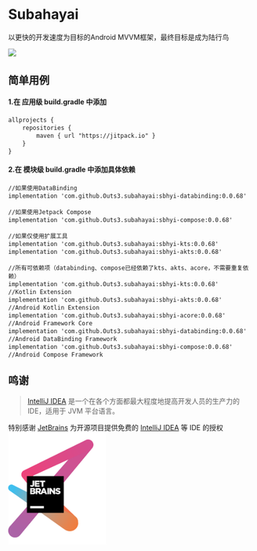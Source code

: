 # Subahayai

以更快的开发速度为目标的Android MVVM框架，最终目标是成为陆行鸟  
  
[![](https://jitpack.io/v/Outs3/subahayai.svg)](https://jitpack.io/#Outs3/subahayai)  
  
## 简单用例
#### 1.在 应用级 build.gradle 中添加
```
allprojects {  
    repositories {  
        maven { url "https://jitpack.io" }  
    }  
}
```

   
#### 2.在 模块级 build.gradle 中添加具体依赖
```
//如果使用DataBinding  
implementation 'com.github.Outs3.subahayai:sbhyi-databinding:0.0.68'
  
//如果使用Jetpack Compose  
implementation 'com.github.Outs3.subahayai:sbhyi-compose:0.0.68'
  
//如果仅使用扩展工具  
implementation 'com.github.Outs3.subahayai:sbhyi-kts:0.0.68'
implementation 'com.github.Outs3.subahayai:sbhyi-akts:0.0.68'
  
//所有可依赖项（databinding、compose已经依赖了kts、akts、acore，不需要重复依赖）  
implementation 'com.github.Outs3.subahayai:sbhyi-kts:0.0.68'			//Kotlin Extension
implementation 'com.github.Outs3.subahayai:sbhyi-akts:0.0.68'			//Android Kotlin Extension
implementation 'com.github.Outs3.subahayai:sbhyi-acore:0.0.68'			//Android Framework Core
implementation 'com.github.Outs3.subahayai:sbhyi-databinding:0.0.68'		//Android DataBinding Framework
implementation 'com.github.Outs3.subahayai:sbhyi-compose:0.0.68'			//Android Compose Framework
```

## 鸣谢

> [IntelliJ IDEA](https://zh.wikipedia.org/zh-hans/IntelliJ_IDEA) 是一个在各个方面都最大程度地提高开发人员的生产力的 IDE，适用于 JVM 平台语言。

特别感谢 [JetBrains](https://www.jetbrains.com/?from=Subahayai)
为开源项目提供免费的 [IntelliJ IDEA](https://www.jetbrains.com/idea/?from=Subahayai) 等 IDE 的授权  
[<img src=".github/jetbrains-variant-3.png" width="200"/>](https://www.jetbrains.com/?from=Subahayai)